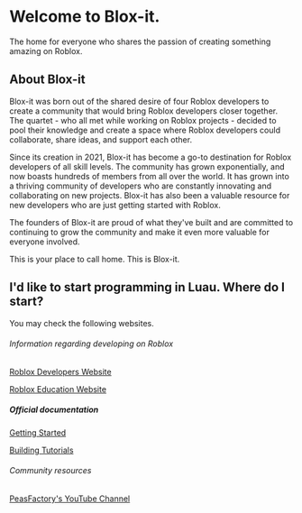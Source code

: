 # Welcome to Blox-it.
The home for everyone who shares the passion of creating something amazing on Roblox.

## About Blox-it
Blox-it was born out of the shared desire of four Roblox developers to create a community that would bring Roblox developers closer together. The quartet - who all met while working on Roblox projects - decided to pool their knowledge and create a space where Roblox developers could collaborate, share ideas, and support each other.

Since its creation in 2021, Blox-it has become a go-to destination for Roblox developers of all skill levels. The community has grown exponentially, and now boasts hundreds of members from all over the world. It has grown into a thriving community of developers who are constantly innovating and collaborating on new projects. Blox-it has also been a valuable resource for new developers who are just getting started with Roblox.

The founders of Blox-it are proud of what they've built and are committed to continuing to grow the community and make it even more valuable for everyone involved.

This is your place to call home. This is Blox-it.

## I'd like to start programming in Luau. Where do I start?
You may check the following websites.

###### Information regarding developing on Roblox
[Roblox Developers Website](https://developer.roblox.com)

[Roblox Education Website](https://education.roblox.com)
##### Official documentation
[Getting Started](https://create.roblox.com/docs/getting-started)

[Building Tutorials](https://create.roblox.com/docs/tutorials)
###### Community resources
[PeasFactory's YouTube Channel](https://www.youtube.com/user/PeasFactory)
